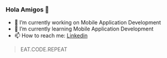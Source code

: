### Hola Amigos  👋

- 🔭 I’m currently working on Mobile Application Development
- 🌱 I’m currently learning Mobile Application Development
- 📫 How to reach me: [Linkedin](https://www.linkedin.com/in/akshay-hegde-3b2b36202/)
<!-- Separator -->

> EAT.CODE.REPEAT
